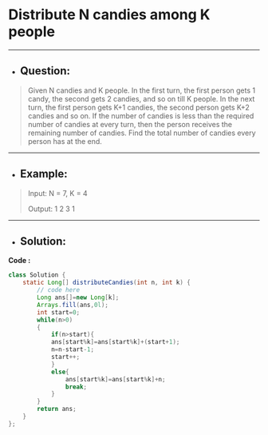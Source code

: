 # Distribute N candies among K people
---
- ## Question:
> Given N candies and K people. In the first turn, the first person gets 1 candy, the second gets 2 candies, and so on till K people. In the next turn, the first person gets K+1 candies, the second person gets K+2 candies and so on. If the number of candies is less than the required number of candies at every turn, then the person receives the remaining number of candies. Find the total number of candies every person has at the end.
---
- ## Example:
> Input:
N = 7, K = 4
>
> Output:
1 2 3 1
---
- ## Solution:
**Code :**
```java
class Solution {
    static Long[] distributeCandies(int n, int k) {
        // code here
        Long ans[]=new Long[k];
        Arrays.fill(ans,0l);
        int start=0;
        while(n>0)
        {
            if(n>start){
            ans[start%k]=ans[start%k]+(start+1);
            n=n-start-1;
            start++;
            }
            else{
                ans[start%k]=ans[start%k]+n;
                break;
            }
        }
        return ans;
    }
};
